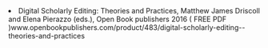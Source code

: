 


<li>Digital Scholarly Editing: Theories and Practices,  Matthew James Driscoll and Elena Pierazzo (eds.), Open Book publishers 2016 ( FREE PDF )www.openbookpublishers.com/product/483/digital-scholarly-editing--theories-and-practices</li>
